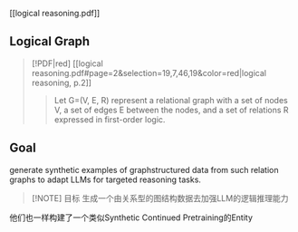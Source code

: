 [[logical reasoning.pdf]]

## Logical Graph
> [!PDF|red] [[logical reasoning.pdf#page=2&selection=19,7,46,19&color=red|logical reasoning, p.2]]
> > Let G=(V, E, R) represent a relational graph with a set of nodes V, a set of edges E between the nodes, and a set of relations R expressed in first-order logic. 


## Goal
generate synthetic examples of graphstructured data from such relation graphs to adapt LLMs for targeted reasoning tasks.

> [!NOTE] 目标
> 生成一个由关系型的图结构数据去加强LLM的逻辑推理能力

他们也一样构建了一个类似Synthetic Continued Pretraining的Entity


